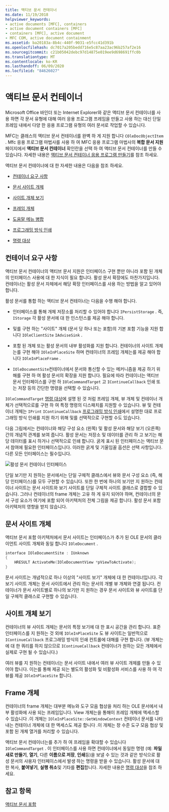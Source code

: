 ```yaml
---
title: 액티브 문서 컨테이너
ms.date: 11/19/2018
helpviewer_keywords:
- active documents [MFC], containers
- active document containers [MFC]
- containers [MFC], active document
- MFC COM, active document containment
ms.assetid: ba20183a-8b4c-440f-9031-e5fcc41d391b
ms.openlocfilehash: dc7017a205bedd716e5c87aa23ac96b257af2e16
ms.sourcegitcommit: c21b05042debc97d14875e019ee9d698691ffc0b
ms.translationtype: MT
ms.contentlocale: ko-KR
ms.lasthandoff: 06/09/2020
ms.locfileid: "84626027"
---
```

# <a name="active-document-containers"></a>액티브 문서 컨테이너

Microsoft Office 바인더 또는 Internet Explorer와 같은 액티브 문서 컨테이너를 사용 하면 각 문서 유형에 대해 여러 응용 프로그램 프레임을 만들고 사용 하는 대신 단일 프레임 내에서 다양 한 응용 프로그램 유형의 여러 문서로 작업할 수 있습니다.

MFC는 클래스의 액티브 문서 컨테이너를 완벽 하 게 지원 합니다 `COleDocObjectItem` . Mfc 응용 프로그램 마법사를 사용 하 여 MFC 응용 프로그램 마법사의 **복합 문서 지원** 페이지에서 **액티브 문서 컨테이너** 확인란을 선택 하 여 액티브 문서 컨테이너를 만들 수 있습니다. 자세한 내용은 [액티브 문서 컨테이너 응용 프로그램 만들기](creating-an-active-document-container-application.md)를 참조 하세요.

액티브 문서 컨테이너에 대 한 자세한 내용은 다음을 참조 하세요.

- [컨테이너 요구 사항](#container_requirements)

- [문서 사이트 개체](#document_site_objects)

- [사이트 개체 보기](#view_site_objects)

- [프레임 개체](#frame_object)

- [도움말 메뉴 병합](help-menu-merging.md)

- [프로그래밍 방식 인쇄](programmatic-printing.md)

- [명령 대상](message-handling-and-command-targets.md)

## <a name="container-requirements"></a><a name="container_requirements"></a>컨테이너 요구 사항

액티브 문서 컨테이너의 액티브 문서 지원은 인터페이스 구현 뿐만 아니라 포함 된 개체의 인터페이스 사용에 대 한 지식이 필요 합니다. 활성 문서 확장에도 마찬가지입니다. 컨테이너는 활성 문서 자체에서 해당 확장 인터페이스를 사용 하는 방법을 알고 있어야 합니다.

활성 문서를 통합 하는 액티브 문서 컨테이너는 다음을 수행 해야 합니다.

- 인터페이스를 통해 개체 저장소를 처리할 수 있어야 합니다 `IPersistStorage` . 즉, `IStorage` 각 활성 문서에 대 한 인스턴스를 제공 해야 합니다.

- 및를 구현 하는 "사이트" 개체 (문서 당 하나 또는 포함)의 기본 포함 기능을 지원 합니다 `IOleClientSite` `IAdviseSink` .

- 포함 된 개체 또는 활성 문서의 내부 활성화를 지원 합니다. 컨테이너의 사이트 개체는를 구현 해야 `IOleInPlaceSite` 하며 컨테이너의 프레임 개체는를 제공 해야 합니다 `IOleInPlaceFrame` .

- `IOleDocumentSite`컨테이너에서 문서와 통신할 수 있는 메커니즘을 제공 하기 위해를 구현 하 여 활성 문서의 확장을 지원 합니다. 필요에 따라 컨테이너는 액티브 문서 인터페이스를 구현 하 `IOleCommandTarget` 고 `IContinueCallback` 인쇄 또는 저장 등의 간단한 명령을 선택할 수 있습니다.

`IOleCommandTarget` [명령 대상](message-handling-and-command-targets.md)에 설명 된 것 처럼 프레임 개체, 뷰 개체 및 컨테이너 개체가 선택적으로를 구현 하 여 특정 명령의 디스패치를 지원할 수 있습니다. 뷰 및 컨테이너 개체는 `IPrint` `IContinueCallback` [프로그래밍 방식 인쇄](programmatic-printing.md)에서 설명한 대로 프로그래밍 방식 인쇄를 지원 하기 위해 및를 선택적으로 구현할 수도 있습니다.

다음 그림에서는 컨테이너와 해당 구성 요소 (왼쪽) 및 활성 문서와 해당 보기 (오른쪽) 간의 개념적 관계를 보여 줍니다. 활성 문서는 저장소 및 데이터를 관리 하 고 보기는 해당 데이터를 표시 하거나 선택적으로 인쇄 합니다. 굵게 표시 된 인터페이스는 액티브 문서 참여에 필요한 인터페이스입니다. 이러한 굵게 및 기울임꼴 옵션은 선택 사항입니다. 다른 모든 인터페이스는 필수입니다.

![활성 문서 컨테이너 인터페이스](../mfc/media/vc37gj1.gif "활성 문서 컨테이너 인터페이스")

단일 보기만 지 원하는 문서에서는 단일 구체적 클래스에서 뷰와 문서 구성 요소 (즉, 해당 인터페이스)를 모두 구현할 수 있습니다. 또한 한 번에 하나의 보기만 지 원하는 컨테이너 사이트는 문서 사이트와 보기 사이트를 단일 구체적 사이트 클래스로 결합할 수 있습니다. 그러나 컨테이너의 frame 개체는 고유 하 게 유지 되어야 하며, 컨테이너의 문서 구성 요소가 여기에 포함 되어 아키텍처의 전체 그림을 제공 합니다. 활성 문서 포함 아키텍처의 영향을 받지 않습니다.

## <a name="document-site-objects"></a><a name="document_site_objects"></a>문서 사이트 개체

액티브 문서 포함 아키텍처에서 문서 사이트는 인터페이스가 추가 된 OLE 문서의 클라이언트 사이트 개체와 동일 합니다 `IOleDocument` .

```cpp
interface IOleDocumentSite : IUnknown
{
    HRESULT ActivateMe(IOleDocumentView *pViewToActivate);
}
```

문서 사이트는 개념적으로 하나 이상의 "사이트 보기" 개체에 대 한 컨테이너입니다. 각 보기 사이트 개체는 문서 사이트에서 관리 하는 문서의 개별 뷰 개체와 연결 됩니다. 컨테이너가 문서 사이트별로 하나의 보기만 지 원하는 경우 문서 사이트와 뷰 사이트를 단일 구체적 클래스로 구현할 수 있습니다.

## <a name="view-site-objects"></a><a name="view_site_objects"></a>사이트 개체 보기

컨테이너의 뷰 사이트 개체는 문서의 특정 보기에 대 한 표시 공간을 관리 합니다. 표준 인터페이스를 지 원하는 것 외에 `IOleInPlaceSite` 도 뷰 사이트는 일반적으로 `IContinueCallback` 프로그래밍 방식의 인쇄 컨트롤에 대해를 구현 합니다. (뷰 개체는에 대 한 쿼리를 하지 않으므로 `IContinueCallback` 컨테이너가 원하는 모든 개체에서 실제로 구현 될 수 있습니다.)

여러 뷰를 지 원하는 컨테이너는 문서 사이트 내에서 여러 뷰 사이트 개체를 만들 수 있어야 합니다. 이는를 통해 제공 되는 별도의 활성화 및 비활성화 서비스를 사용 하 여 각 뷰를 제공 `IOleInPlaceSite` 합니다.

## <a name="frame-object"></a><a name="frame_object"></a>Frame 개체

컨테이너의 frame 개체는 대부분 메뉴와 도구 모음 협상을 처리 하는 OLE 문서에서 내부 활성화에 사용 되는 프레임입니다. View 개체는을 통해이 프레임 개체에 액세스할 수 있습니다 .이 개체는 `IOleInPlaceSite::GetWindowContext` 컨테이너 문서를 나타내는 컨테이너 개체에 대 한 액세스도 제공 합니다 .이 개체는 창 수준 도구 모음 협상 및 포함 된 개체 열거를 처리할 수 있습니다.

액티브 문서 컨테이너는를 추가 하 여 프레임을 확대할 수 있습니다 `IOleCommandTarget` . 이 인터페이스를 사용 하면 컨테이너에서 동일한 명령 (예: **파일 새로 만들기**, **열기**, 다른 **이름으로 저장**, **인쇄**등)을 보낼 수 있는 것과 같은 방식으로 활성 문서의 사용자 인터페이스에서 발생 하는 명령을 받을 수 있습니다. 활성 문서에 대 한 복사, **붙여넣기**, **실행 취소**및 기타를 **편집**합니다. 자세한 내용은 [명령 대상](message-handling-and-command-targets.md)을 참조 하세요.

## <a name="see-also"></a>참고 항목

[액티브 문서 포함](active-document-containment.md)
